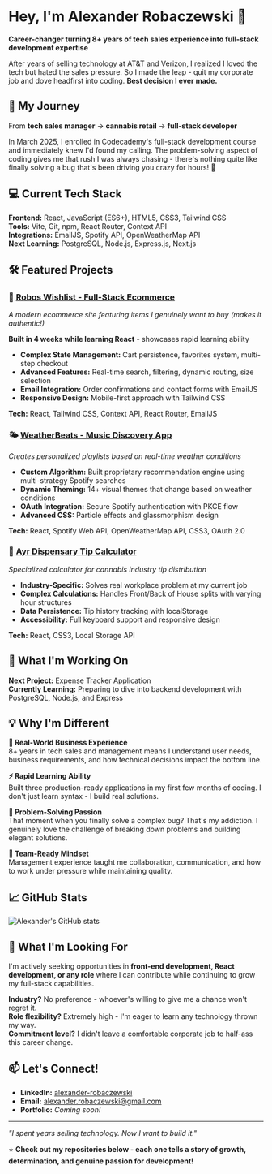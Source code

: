 # Hey, I'm Alexander Robaczewski 👋

**Career-changer turning 8+ years of tech sales experience into full-stack development expertise**

After years of selling technology at AT&T and Verizon, I realized I loved the tech but hated the sales pressure. So I made the leap - quit my corporate job and dove headfirst into coding. **Best decision I ever made.**

## 🚀 My Journey

From **tech sales manager** → **cannabis retail** → **full-stack developer**

In March 2025, I enrolled in Codecademy's full-stack development course and immediately knew I'd found my calling. The problem-solving aspect of coding gives me that rush I was always chasing - there's nothing quite like finally solving a bug that's been driving you crazy for hours! 🧩

## 💻 Current Tech Stack

**Frontend:** React, JavaScript (ES6+), HTML5, CSS3, Tailwind CSS  
**Tools:** Vite, Git, npm, React Router, Context API  
**Integrations:** EmailJS, Spotify API, OpenWeatherMap API  
**Next Learning:** PostgreSQL, Node.js, Express.js, Next.js

## 🛠️ Featured Projects

### 🛒 [Robos Wishlist - Full-Stack Ecommerce](https://roboswishlist.netlify.app/)
*A modern ecommerce site featuring items I genuinely want to buy (makes it authentic!)*

**Built in 4 weeks while learning React** - showcases rapid learning ability
- **Complex State Management:** Cart persistence, favorites system, multi-step checkout
- **Advanced Features:** Real-time search, filtering, dynamic routing, size selection
- **Email Integration:** Order confirmations and contact forms with EmailJS
- **Responsive Design:** Mobile-first approach with Tailwind CSS

**Tech:** React, Tailwind CSS, Context API, React Router, EmailJS

### 🌤️ [WeatherBeats - Music Discovery App](https://weatherbeatz.netlify.app/)
*Creates personalized playlists based on real-time weather conditions*

- **Custom Algorithm:** Built proprietary recommendation engine using multi-strategy Spotify searches
- **Dynamic Theming:** 14+ visual themes that change based on weather conditions
- **OAuth Integration:** Secure Spotify authentication with PKCE flow
- **Advanced CSS:** Particle effects and glassmorphism design

**Tech:** React, Spotify Web API, OpenWeatherMap API, CSS3, OAuth 2.0

### 🧮 [Ayr Dispensary Tip Calculator](https://ayrtips.netlify.app/)
*Specialized calculator for cannabis industry tip distribution*

- **Industry-Specific:** Solves real workplace problem at my current job
- **Complex Calculations:** Handles Front/Back of House splits with varying hour structures
- **Data Persistence:** Tip history tracking with localStorage
- **Accessibility:** Full keyboard support and responsive design

**Tech:** React, CSS3, Local Storage API

## 🎯 What I'm Working On

**Next Project:** Expense Tracker Application  
**Currently Learning:** Preparing to dive into backend development with PostgreSQL, Node.js, and Express

## 💡 Why I'm Different

**🏢 Real-World Business Experience**  
8+ years in tech sales and management means I understand user needs, business requirements, and how technical decisions impact the bottom line.

**⚡ Rapid Learning Ability**  
Built three production-ready applications in my first few months of coding. I don't just learn syntax - I build real solutions.

**🎯 Problem-Solving Passion**  
That moment when you finally solve a complex bug? That's my addiction. I genuinely love the challenge of breaking down problems and building elegant solutions.

**🤝 Team-Ready Mindset**  
Management experience taught me collaboration, communication, and how to work under pressure while maintaining quality.

## 📈 GitHub Stats

![Alexander's GitHub stats](https://github-readme-stats.vercel.app/api?username=Arobaczewski&show_icons=true&theme=dark)

## 🌟 What I'm Looking For

I'm actively seeking opportunities in **front-end development, React development, or any role** where I can contribute while continuing to grow my full-stack capabilities. 

**Industry?** No preference - whoever's willing to give me a chance won't regret it.  
**Role flexibility?** Extremely high - I'm eager to learn any technology thrown my way.  
**Commitment level?** I didn't leave a comfortable corporate job to half-ass this career change.

## 📫 Let's Connect!

- **LinkedIn:** [alexander-robaczewski](https://www.linkedin.com/in/alexander-robaczewski/)
- **Email:** alexander.robaczewski@gmail.com
- **Portfolio:** *Coming soon!*

---

*"I spent years selling technology. Now I want to build it."*

⭐ **Check out my repositories below - each one tells a story of growth, determination, and genuine passion for development!**

